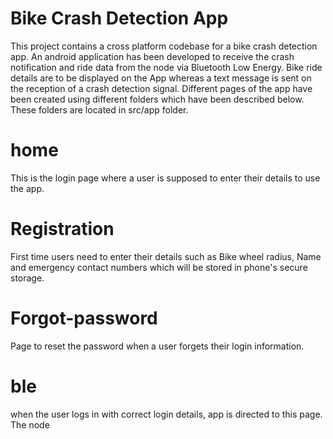 # Bike Crash Detection App
This project contains a cross platform codebase for a bike crash detection app. An android application has been developed to receive the crash notification and ride data from the node via Bluetooth Low Energy. Bike ride details are to be displayed on the App whereas a text message is sent on the reception of a crash detection signal. Different pages of the app have been created using different folders which have been described below. These folders are located in src/app folder.

# home
This is the login page where a user is supposed to enter their details to use the app. 

# Registration
First time users need to enter their details such as Bike wheel radius, Name and emergency contact numbers which will be stored in phone's secure storage.

# Forgot-password
Page to reset the password when a user forgets their login information. 

# ble
when the user logs in with correct login details, app is directed to this page. The node 
